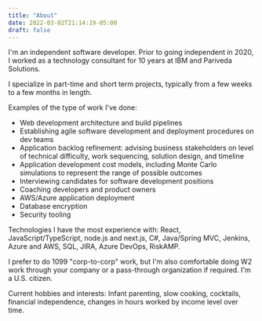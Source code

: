 ```yaml
---
title: "About"
date: 2022-03-02T21:14:19-05:00
draft: false
---
```

I'm an independent software developer. Prior to going independent in 2020, I worked as a technology consultant for 10 years at IBM and Pariveda Solutions.

I specialize in part-time and short term projects, typically from a few weeks to a few months in length.

Examples of the type of work I've done:
- Web development architecture and build pipelines
- Establishing agile software development and deployment procedures on dev teams
- Application backlog refinement: advising business stakeholders on level of technical difficulty, work sequencing, solution design, and timeline
- Application development cost models, including Monte Carlo simulations to represent the range of possible outcomes
- Interviewing candidates for software development positions
- Coaching developers and product owners
- AWS/Azure application deployment
- Database encryption
- Security tooling

Technologies I have the most experience with: React, JavaScript/TypeScript, node.js and next.js,  C#, Java/Spring MVC, Jenkins, Azure and AWS, SQL, JIRA, Azure DevOps, RiskAMP.

I prefer to do 1099 "corp-to-corp" work, but I'm also comfortable doing W2 work through your company or a pass-through organization if required. I'm a U.S. citizen.

Current hobbies and interests: Infant parenting, slow cooking, cocktails, financial independence, changes in hours worked by income level over time.